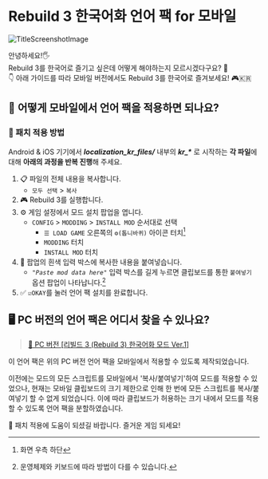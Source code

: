 # Rebuild 3 한국어화 언어 팩 for 모바일

![TitleScreenshotImage](./title_screenshot.png)

안녕하세요!🖐️ \
Rebuild 3를 한국어로 즐기고 싶은데 어떻게 해야하는지 모르시겠다구요? 🤔 \
👇 아래 가이드를 따라 모바일 버전에서도 Rebuild 3를 한국어로 즐겨보세요! 🎮🇰🇷

## 📱 어떻게 모바일에서 언어 팩을 적용하면 되나요?

### 🚀 패치 적용 방법

Android & iOS 기기에서 ***localization_kr_files/*** 내부의 ***kr_\**** 로 시작하는 **각 파일**에 대해 **아래의 과정을 반복 진행**해 주세요.

1. 📋 파일의 전체 내용을 복사합니다.
   - `모두 선택` > `복사`
2. 🎮 Rebuild 3를 실행합니다.
3. ⚙️ 게임 설정에서 모드 설치 팝업을 엽니다.
   - `CONFIG` > `MODDING` > `INSTALL MOD` 순서대로 선택
     - `☰ LOAD GAME` 오른쪽의 `⚙️(톱니바퀴)` 아이콘 터치[^1]
     - `MODDING` 터치
     - `INSTALL MOD` 터치
4. 📝 팝업의 흰색 입력 박스에 복사한 내용을 붙여넣습니다.
   - *`"Paste mod data here"`* 입력 박스를 길게 누르면 클립보드를 통한 `붙여넣기` 옵션 팝업이 나타납니다.[^2]
5. ✅ `☑️OKAY`를 눌러 언어 팩 설치를 완료합니다.

## 🖥️ PC 버전의 언어 팩은 어디서 찾을 수 있나요?

> [🔗 PC 버전 [리빌드 3 (Rebuild 3) 한국어화 모드 Ver.1]](https://blog.naver.com/tolee2007/220758226253)

이 언어 팩은 위의 PC 버전 언어 팩을 모바일에서 적용할 수 있도록 제작되었습니다.

이전에는 모드의 모든 스크립트를 모바일에서 '복사/붙여넣기'하여 모드를 적용할 수 있었으나,
현재는 모바일 클립보드의 크기 제한으로 인해 한 번에 모든 스크립트를 복사/붙여넣기 할 수 없게 되었습니다.
이에 따라 클립보드가 허용하는 크기 내에서 모드를 적용할 수 있도록 언어 팩을 분할하였습니다.

🙏 패치 적용에 도움이 되셨길 바랍니다. 즐거운 게임 되세요!

[^1]: 화면 우측 하단
[^2]: 운영체제와 키보드에 따라 방법이 다를 수 있습니다.
